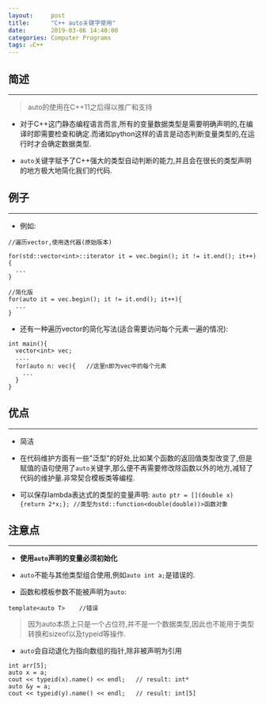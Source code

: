```yaml
---
layout:     post
title:      "C++ auto关键字使用"
date:       2019-03-06 14:40:00
categories: Computer Programs
tags: ๑C++
---
```


## 简述
---

> auto的使用在C++11之后得以推广和支持

- 对于C++这门静态编程语言而言,所有的变量数据类型是需要明确声明的,在编译时即需要检查和确定.而诸如python这样的语言是动态判断变量类型的,在运行时才会确定数据类型.

- `auto`关键字赋予了C++强大的类型自动判断的能力,并且会在很长的类型声明的地方极大地简化我们的代码.

## 例子
---

- 例如:
```
//遍历vector,使用迭代器(原始版本)

for(std::vector<int>::iterator it = vec.begin(); it != it.end(); it++){
  ...
}
```
```
//简化版
for(auto it = vec.begin(); it != it.end(); it++){
  ...
}
```

- 还有一种遍历vector的简化写法(适合需要访问每个元素一遍的情况):
```
int main(){
  vector<int> vec;
  ....
  for(auto n: vec){   //这里n即为vec中的每个元素
    ...
  }
}
```

## 优点
---

- 简洁

- 在代码维护方面有一些"泛型"的好处,比如某个函数的返回值类型改变了,但是赋值的语句使用了`auto`关键字,那么便不再需要修改除函数以外的地方,减轻了代码的维护量.非常契合模板类等编程.

- 可以保存lambda表达式的类型的变量声明:
`auto ptr = [](double x){return 2*x;}; //类型为std::function<double(double))>函数对象`

## 注意点
---

- **使用`auto`声明的变量必须初始化**

- `auto`不能与其他类型组合使用,例如`auto int a;`是错误的.

- 函数和模板参数不能被声明为`auto`:
```
template<auto T>    //错误
```
> 因为auto本质上只是一个占位符,并不是一个数据类型,因此也不能用于类型转换和sizeof以及typeid等操作.

- `auto`会自动退化为指向数组的指针,除非被声明为引用
```
int arr[5];
auto x = a;
cout << typeid(x).name() << endl;   // result: int*
auto &y = a;
cout << typeid(y).name() << endl;   // result: int[5]
```
